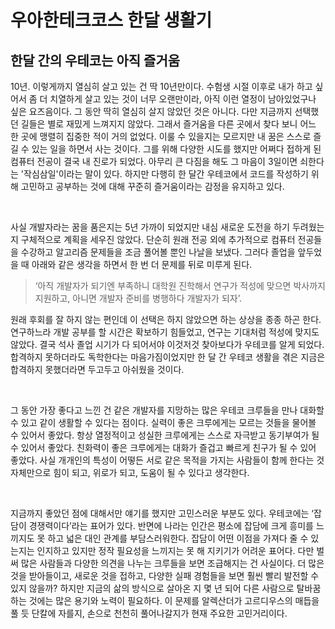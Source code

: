 # 우아한테크코스 한달 생활기

## 한달 간의 우테코는 아직 즐거움

10년. 이렇게까지 열심히 살고 있는 건 딱 10년만이다.
수험생 시절 이후로 내가 하고 싶어서 좀 더 치열하게 살고 있는 것이 너무 오랜만이라, 아직 이런 열정이 남아있었구나 싶은 요즈음이다.
그 동안 딱히 열심히 살지 않았던 것은 아니다.
다만 지금까지 선택했던 길들은 별로 재밌게 느껴지지 않았다.
그래서 즐거움을 다른 곳에서 찾다 보니 어느 한 곳에 맹렬히 집중한 적이 거의 없었다.
이룰 수 있을지는 모르지만 내 꿈은 스스로 즐길 수 있는 일을 하면서 사는 것이다.
그를 위해 다양한 시도를 했지만 어쩌다 접하게 된 컴퓨터 전공이 결국 내 진로가 되었다.
아무리 큰 다짐을 해도 그 마음이 3일이면 쇠한다는 '작심삼일'이라는 말이 있다.
하지만 다행히 한 달간 우테코에서 코드를 작성하기 위해 고민하고 공부하는 것에 대해 꾸준히 즐거움이라는 감정을 유지하고 있다.

<br>

사실 개발자라는 꿈을 품은지는 5년 가까이 되었지만 내심 새로운 도전을 하기 두려웠는지 구체적으로 계획을 세우진 않았다.
단순히 원래 전공 외에 추가적으로 컴퓨터 전공들을 수강하고 알고리즘 문제들을 조금 풀어볼 뿐인 나날을 보냈다.
그러다 졸업을 앞두었을 때 아래와 같은 생각을 하면서 한 번 더 문제를 뒤로 미루게 된다.
> ‘아직 개발자가 되기엔 부족하니 대학원 진학해서 연구가 적성에 맞으면 박사까지 지원하고, 아니면 개발자 준비를 병행하다 개발자가 되자’.

원래 후회를 잘 하지 않는 편인데 이 선택은 하지 않았으면 하는 상상을 종종 하곤 한다.
연구하느라 개발 공부를 할 시간은 확보하기 힘들었고, 연구는 기대처럼 적성에 맞지도 않았다.
결국 석사 졸업 시기가 다 되어서야 이것저것 찾아보다가 우테코를 알게 되었다.
합격하지 못하더라도 독학한다는 마음가짐이었지만 한 달 간 우테코 생활을 겪은 지금은 합격하지 못했더라면 두고두고 아쉬웠을 것이다.

<br>

그 동안 가장 좋다고 느낀 건 같은 개발자를 지망하는 많은 우테코 크루들을 만나 대화할 수 있고 같이 생활할 수 있다는 점이다.
실력이 좋은 크루에게는 모르는 것들을 물어볼 수 있어서 좋았다.
항상 열정적이고 성실한 크루에게는 스스로 자극받고 동기부여가 될 수 있어서 좋았다.
친화력이 좋은 크루에게는 대화가 즐겁고 빠르게 친구가 될 수 있어 좋았다.
사실 개개인의 특성이 어떻든 서로 같은 목적을 가지는 사람들이 함께 한다는 것 자체만으로 힘이 되고, 위로가 되고, 도움이 될 수 있다고 생각한다.

<br>

지금까지 좋았던 점에 대해서만 얘기를 했지만 고민스러운 부분도 있다.
우테코에는 ‘잡담이 경쟁력이다’라는 표어가 있다.
반면에 나라는 인간은 평소에 잡담에 크게 흥미를 느끼지도 못 하고 넓은 대인 관계를 부담스러워한다.
잡담이 어떤 이점을 가져다 줄 수 있는지는 인지하고 있지만 정작 필요성을 느끼지는 못 해 지키기가 어려운 표어다.
다만 벌써 많은 사람들과 다양한 의견을 나누는 크루들을 보면 조급해지는 건 사실이다.
더 많은 것을 받아들이고, 새로운 것을 접하고, 다양한 실패 경험들을 보면 훨씬 빨리 발전할 수 있지 않을까?
하지만 지금의 삶의 방식으로 살아온 지 몇 년 되어 다른 사람으로 탈바꿈하는 것에는 많은 용기와 노력이 필요하다.
이 문제를 알렉산더가 고르디우스의 매듭을 풀 듯 단칼에 자를지, 손으로 천천히 풀어나갈지가 현재 주요한 고민거리이다.
